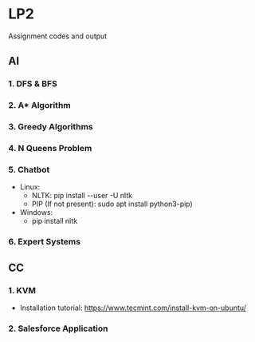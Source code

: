# LP2
Assignment codes and output

## AI
### 1. DFS & BFS
### 2. A* Algorithm
### 3. Greedy Algorithms
### 4. N Queens Problem
### 5. Chatbot
  - Linux: 
      - NLTK: pip install --user -U nltk
      - PIP (If not present): sudo apt install python3-pip)
  - Windows:
      - pip install nltk
### 6. Expert Systems

## CC
### 1. KVM
  - Installation tutorial: https://www.tecmint.com/install-kvm-on-ubuntu/
### 2. Salesforce Application
